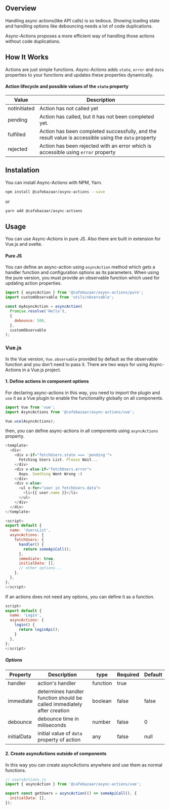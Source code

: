 ## Overview

Handling async actions(like API calls) is so tedious. Showing loading state and handling options like debouncing needs a lot of code duplications.

Async-Actions proposes a more efficient way of handling those actions without code duplications.

## How It Works

Actions are just simple functions. Async-Actions adds `state`, `error` and `data` properties to your functions and updates these properties dynamically.

#### Action lifecycle and possible values of the `state` property

| Value        | Description                                                                                          |
| ------------ | ---------------------------------------------------------------------------------------------------- |
| notInitiated | Action has not called yet                                                                            |
| pending      | Action has called, but it has not been completed yet.                                                |
| fulfilled    | Action has been completed successfully, and the result value is accessible using the `data` property |
| rejected     | Action has been rejected with an error which is accessible using `error` property                    |

## Instalation

You can install Async-Actions with NPM, Yarn.

```bash
npm install @cafebazaar/async-actions --save
```

or

```bash
yarn add @cafebazaar/async-actions
```

## Usage

You can use Async-Actions in pure JS. Also there are built in extension for Vue.js and svelte.

#### Pure JS

You can define an async-action using `asyncAction` method which gets a handler function and configuration options as its parameters. When using the pure version, you must provide an observable function which used for updating action properties.

```javascript
import { asyncAction } from '@cafebazaar/async-actions/pure';
import customObservable from 'utils/observable';

const myAsyncAction = asyncAction(
  Promise.resolve('Hello'),
  {
    debounce: 500,
  },
  customObservable
);
```

### Vue.js

In the Vue version, `Vue.observable` provided by default as the observable function and you don't need to pass it. There are two ways for using Async-Actions in a Vue.js project.

#### 1. Define actions in component options

For declaring async-actions in this way, you need to import the plugin and `use` it as a Vue plugin to enable the functionality globally on all components.

```javascript
import Vue from 'vue';
import AsyncActions from '@cafebazaar/async-actions/vue';

Vue.use(AsyncActions);
```

then, you can define async-actions in all components using `asyncActions` property.

```javascript
<template>
  <div>
    <div v-if="fetchUsers.state === 'pending'">
      Fetching Users List. Please Wait...
    </div>
    <div v-else-if="fetchUsers.error">
      Oops. Somthing Went Wrong :(
    </div>
    <div v-else>
      <ul v-for="user in fetchUsers.data">
        <li>{{ user.name }}</li>
      </ul>
    </div>
  </div>
</template>

<script>
export default {
  name: 'UsersList',
  asyncActions: {
    fetchUsers: {
      handler() {
        return someApiCall();
      },
      immediate: true,
      initialData: [],
      // other options...
    },
  },
};
</script>
```

If an actions does not need any options, you can define it as a function.

```javascript
script>
export default {
  name: 'Login',
  asyncActions: {
    login() {
      return loginApi();
    }
  },
};
</script>
```

##### Options

| Property    | Description                                                             | type     | Required | Default |
| ----------- | ----------------------------------------------------------------------- | -------- | -------- | ------- |
| handler     | action's handler                                                        | function | true     |         |
| immediate   | determines handler function should be called immediately after creation | boolean  | false    | false   |
| debounce    | debounce time in miliseconds                                            | number   | false    | 0       |
| initialData | initial value of `data` property of action                              | any      | false    | null    |

#### 2. Create asyncActions outside of components

In this way you can create asyncActions anywhere and use them as normal functions.

```javascript
// usersActions.js
import { asyncAction } from '@cafebazaar/async-actions/vue';

export const getUsers = asyncAction(() => someApiCall(), {
  initialData: [],
});
```
